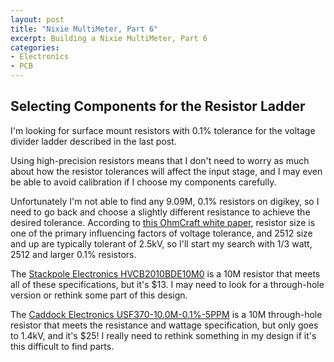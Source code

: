 ```yaml
---
layout: post
title: "Nixie MultiMeter, Part 6"
excerpt: Building a Nixie MultiMeter, Part 6
categories:
- Electronics
- PCB
---
```


## Selecting Components for the Resistor Ladder

I'm looking for surface mount resistors with 0.1% tolerance for the voltage divider ladder described in the last post.

Using high-precision resistors means that I don't need to worry as much about how the resistor tolerances will affect the input stage, and I may even be able to avoid calibration if I choose my components carefully.

Unfortunately I'm not able to find any 9.09M, 0.1% resistors on digikey, so I need to go back and choose a slightly different resistance to achieve the desired tolerance. According to [this OhmCraft white paper](https://www.ohmcraft.com/uploads/WP_HighVoltageChipResistors.pdf), resistor size is one of the primary influencing factors of voltage tolerance, and 2512 size and up are typically tolerant of 2.5kV, so I'll start my search with 1/3 watt, 2512 and larger 0.1% resistors.

The [Stackpole Electronics HVCB2010BDE10M0](https://www.digikey.com/product-detail/en/stackpole-electronics-inc/HVCB2010BDE10M0/HVCB2010BDE10M0CT-ND/5824174) is a 10M resistor that meets all of these specifications, but it's $13. I may need to look for a through-hole version or rethink some part of this design.

The [Caddock Electronics USF370-10.0M-0.1%-5PPM](https://www.digikey.com/product-detail/en/caddock-electronics-inc/USF370-10.0M-0.1-5PPM/USF370-10.0M-B-5PPM-ND/4360712) is a 10M through-hole resistor that meets the resistance and wattage specification, but only goes to 1.4kV, and it's $25! I really need to rethink something in my design if it's this difficult to find parts.